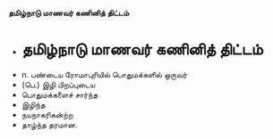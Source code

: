 **தமிழ்நாடு மாணவர் கணினித் திட்டம்**
- # தமிழ்நாடு மாணவர் கணினித் திட்டம்
- n. பண்டைய ரோமாபுரியில் பொதுமக்களில் ஒருவர்
- (பெ.) இழி பிறப்புடைய
- பொதுமக்களைச் சார்ந்த
- இழிந்த
- நயநாகரிகன்ற்ற
- தாழ்ந்த தரமான.

